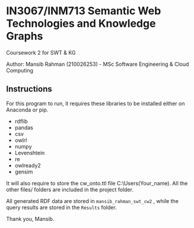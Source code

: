 ﻿# IN3067/INM713 Semantic Web Technologies and Knowledge Graphs
Coursework 2 for SWT & KG


Author: Mansib Rahman (210026253) - MSc Software Engineering & Cloud Computing

## Instructions

For this program to run, it requires these libraries to be installed either on Anaconda or pip.
* rdflib
* pandas
* csv
* owlrl
* numpy
* Levenshtein
* re
* owlready2
* gensim

It will also require to store the cw_onto.ttl file C:\Users\(Your_name).
All the other files/ folders are included in the project folder.

All generated RDF data are stored in `mansib_rahman_swt_cw2` ,  while the query results are stored in the `Results` folder.

Thank you,
Mansib.


